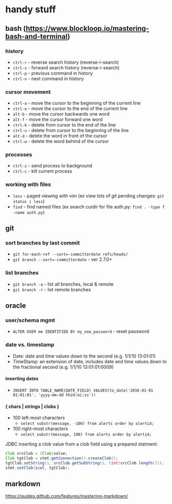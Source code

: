# handy stuff

## bash (https://www.blockloop.io/mastering-bash-and-terminal)

### history
* `ctrl-r` - reverse search history (reverse-i-search)
* `ctrl-s` - forward search history (reverse-i-search)
* `ctrl-p` - previous command in history
* `ctrl-n` - next command in history

### cursor movement
* `ctrl-a` - move the cursor to the beginning of the current line
* `ctrl-e` - move the cursor to the end of the current line
* `alt-b`  - move the cursor backwards one word
* `alt-f`  - move the cursor forward one word
* `ctrl-k` - delete from cursor to the end of the line
* `ctrl-u` -  delete from cursor to the beginning of the line
* `alt-d`  - delete the word in front of the cursor
* `ctrl-w` - delete the word behind of the cursor

### processes
* `ctrl-z` - send process to background
* `ctrl-c` - kill current process

### working with files
* `less` - paged viewing with vim (ex view lots of git pending changes: `git status | less`)
* `find` - find named files (ex search curdir for file auth.py: `find . -type f -name auth.py`)

## git

### sort branches by last commit
* `git for-each-ref --sort=-committerdate refs/heads/`
* `git branch --sort=-committerdate`  - ver 2.7.0+

### list branches
* `git branch -a`  - list all branches, local & remote
* `git branch -r`  - list remote branches

## oracle

### user/schema mgmt 
* `ALTER USER me IDENTIFIED BY my_new_password` - reset password

### date vs. timestamp
* Date: date and time values down to the second (e.g. 1/1/10 13:01:01)
* TimeStamp: an extension of date, includes date and time values down to the fractional second (e.g. 1/1/10 13:01:01:0009)

#### inserting dates
* `INSERT INTO TABLE_NAME(DATE_FIELD) VALUES(to_date('2016-01-01 01:01:01', 'yyyy-mm-dd hh24:mi:ss'))`

#### { chars | strings | clobs }
* 100 left-most characters
  * `select substr(message, -100) from alerts order by alertid;`
* 100 right-most characters
  * `select substr(message, 100) from alerts order by alertid;`

JDBC inserting a clob value from a clob field using a prepared statment:
```java
Clob srcClob = (Clob)value;
Clob tgtClob = stmt.getConnection().createClob();
tgtClob.setString(1, srcClob.getSubString(1, (int)srcClob.length()));
stmt.setClob(icol, tgtClob);
```


## markdown
https://guides.github.com/features/mastering-markdown/
